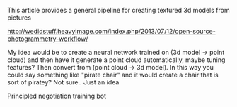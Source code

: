 This article provides a general pipeline for creating textured 3d models from pictures

http://wedidstuff.heavyimage.com/index.php/2013/07/12/open-source-photogrammetry-workflow/

My idea would be to create a neural network trained on (3d model -> point cloud) and then have it generate a point cloud
automatically, maybe tuning features? Then convert from (point cloud -> 3d model). In this way you could say something like
"pirate chair" and it would create a chair that is sort of piratey? Not sure.. Just an idea

Principled negotiation training bot
